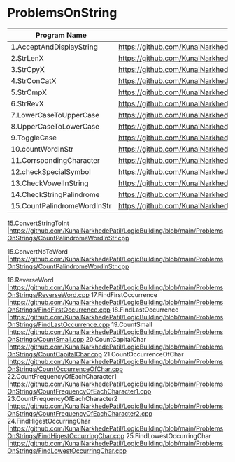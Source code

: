 # ProblemsOnString

| Program Name             | Link Of Souce code                                                                   |
| ----------------- | ------------------------------------------------------------------ |
1.AcceptAndDisplayString   |https://github.com/KunalNarkhedePatil/LogicBuilding/blob/main/ProblemsOnStrings/AcceptAndDisplayString.cpp
2.StrLenX   |https://github.com/KunalNarkhedePatil/LogicBuilding/blob/main/ProblemsOnStrings/StrLenX.cpp
3.StrCpyX   |https://github.com/KunalNarkhedePatil/LogicBuilding/blob/main/ProblemsOnStrings/StrCpyX.cpp
4.StrConCatX   |https://github.com/KunalNarkhedePatil/LogicBuilding/blob/main/ProblemsOnStrings/StrConCatX.cpp
5.StrCmpX   |https://github.com/KunalNarkhedePatil/LogicBuilding/blob/main/ProblemsOnStrings/StrCmpX.cpp
6.StrRevX   |https://github.com/KunalNarkhedePatil/LogicBuilding/blob/main/ProblemsOnStrings/StrRevX.cpp
7.LowerCaseToUpperCase   |https://github.com/KunalNarkhedePatil/LogicBuilding/blob/main/ProblemsOnStrings/LowerCaseToUpperCase.cpp
8.UpperCaseToLowerCase   |https://github.com/KunalNarkhedePatil/LogicBuilding/blob/main/ProblemsOnStrings/UpperCaseToLowerCase.cpp
9.ToggleCase   |https://github.com/KunalNarkhedePatil/LogicBuilding/blob/main/ProblemsOnStrings/ToggleCase.cpp
10.countWordInStr   |https://github.com/KunalNarkhedePatil/LogicBuilding/blob/main/ProblemsOnStrings/countWordInStr.cpp
11.CorrspondingCharacter   |https://github.com/KunalNarkhedePatil/LogicBuilding/blob/main/ProblemsOnStrings/CorrspondingCharacter.cpp
12.checkSpecialSymbol   |https://github.com/KunalNarkhedePatil/LogicBuilding/blob/main/ProblemsOnStrings/checkSpecialSymbol.cpp
13.CheckVowelInString   |https://github.com/KunalNarkhedePatil/LogicBuilding/blob/main/ProblemsOnStrings/CheckVowelInString.cpp
14.CheckStringPalindrome   |https://github.com/KunalNarkhedePatil/LogicBuilding/blob/main/ProblemsOnStrings/CheckStringPalindrome.cpp
15.CountPalindromeWordInStr   |https://github.com/KunalNarkhedePatil/LogicBuilding/blob/main/ProblemsOnStrings/CountPalindromeWordInStr.cpp

15.ConvertStringToInt   |https://github.com/KunalNarkhedePatil/LogicBuilding/blob/main/ProblemsOnStrings/CountPalindromeWordInStr.cpp

15.ConvertNoToWord   |https://github.com/KunalNarkhedePatil/LogicBuilding/blob/main/ProblemsOnStrings/CountPalindromeWordInStr.cpp

16.ReverseWord   |https://github.com/KunalNarkhedePatil/LogicBuilding/blob/main/ProblemsOnStrings/ReverseWord.cpp
17.FindFirstOccurrence   |https://github.com/KunalNarkhedePatil/LogicBuilding/blob/main/ProblemsOnStrings/FindFirstOccurrence.cpp
18.FindLastOccurrence   |https://github.com/KunalNarkhedePatil/LogicBuilding/blob/main/ProblemsOnStrings/FindLastOccurrence.cpp
19.CountSmall   |https://github.com/KunalNarkhedePatil/LogicBuilding/blob/main/ProblemsOnStrings/CountSmall.cpp
20.CountCapitalChar   |https://github.com/KunalNarkhedePatil/LogicBuilding/blob/main/ProblemsOnStrings/CountCapitalChar.cpp
21.CountOccurrenceOfChar   |https://github.com/KunalNarkhedePatil/LogicBuilding/blob/main/ProblemsOnStrings/CountOccurrenceOfChar.cpp
22.CountFrequencyOfEachCharacter1   |https://github.com/KunalNarkhedePatil/LogicBuilding/blob/main/ProblemsOnStrings/CountFrequencyOfEachCharacter1.cpp
23.CountFrequencyOfEachCharacter2   |https://github.com/KunalNarkhedePatil/LogicBuilding/blob/main/ProblemsOnStrings/CountFrequencyOfEachCharacter2.cpp
24.FindHigestOccurringChar   |https://github.com/KunalNarkhedePatil/LogicBuilding/blob/main/ProblemsOnStrings/FindHigestOccurringChar.cpp
25.FindLowestOccurringChar   |https://github.com/KunalNarkhedePatil/LogicBuilding/blob/main/ProblemsOnStrings/FindLowestOccurringChar.cpp